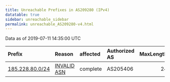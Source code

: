 ```yaml
---
title: Unreachable Prefixes in AS209280 (IPv4)
datatable: true
sidebar: unreachable_sidebar
permalink: unreachable_AS209280-v4.html
---
```


Data as of 2019-07-11 14:35:00 UTC


<div class="datatable-begin"></div>

| Prefix                                                   | Reason                                                                                                  | affected   | Authorized AS   |   MaxLength | Anchor                                         |   unreachable /24s |
|:---------------------------------------------------------|:--------------------------------------------------------------------------------------------------------|:-----------|:----------------|------------:|:-----------------------------------------------|-------------------:|
| [185.228.80.0/24](https://stat.ripe.net/185.228.80.0/24) | [INVALID ASN](https://rpki-validator.ripe.net/announcement-preview?asn=AS209280&prefix=185.228.80.0/24) | complete   | AS205406        |          24 | [RIPE](unreachable_RIPE_NCC_RPKI_Root-v4.html) |                  1 |

<div class="datatable-end"></div>